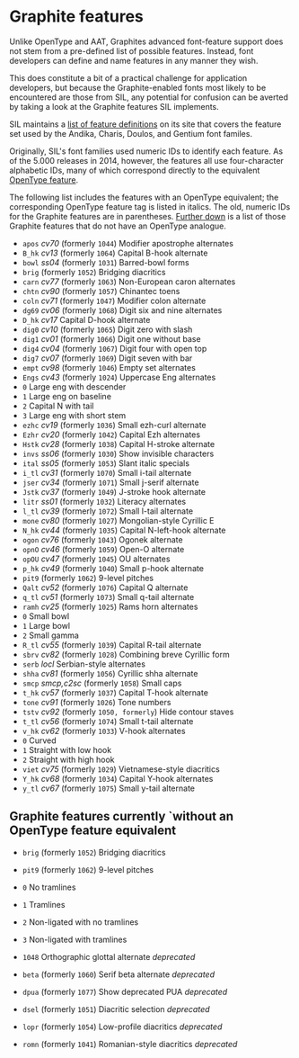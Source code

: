 Graphite features
=================

Unlike OpenType and AAT, Graphites advanced font-feature support does
not stem from a pre-defined list of possible features.  Instead, font
developers can define and name features in any manner they wish.

This does constitute a bit of a practical challenge for application
developers, but because the Graphite-enabled fonts most likely to be
encountered are those from SIL, any potential for confusion can be
averted by taking a look at the Graphite features SIL implements.

SIL maintains a [list of feature
definitions](http://scripts.sil.org/SILUnicodeRF_Features) on its site
that covers the feature set used by the Andika, Charis, Doulos, and
Gentium font familes.

Originally, SIL's font families used numeric IDs to identify each
feature.  As of the 5.000 releases in 2014, however, the features all
use four-character alphabetic IDs, many of which correspond directly
to the equivalent [OpenType feature](otf-features.md).

The following list includes the features with an OpenType equivalent;
the corresponding OpenType feature tag is listed in italics.  The old,
numeric IDs for the Graphite features are in parentheses.
[Further down](#nonotf) is a list of those Graphite features that do not have an
OpenType analogue.

- `apos`	*cv70*	(formerly `1044`) Modifier apostrophe alternates
- `B_hk`	*cv13*	(formerly `1064`) Capital B-hook alternate
- `bowl`	*ss04*	(formerly `1031`) Barred-bowl forms
- `brig`		(formerly `1052`) Bridging diacritics
- `carn`	*cv77*	(formerly `1063`) Non-European caron alternates
- `chtn`	*cv90*	(formerly `1057`) Chinantec toens
- `coln`	*cv71*	(formerly `1047`) Modifier colon alternate
- `dg69`	*cv06*	(formerly `1068`) Digit six and nine alternates
- `D_hk`	*cv17*	Capital D-hook alternate
- `dig0`	*cv10*	(formerly `1065`) Digit zero with slash
- `dig1`	*cv01*	(formerly `1066`) Digit one without base
- `dig4`	*cv04*	(formerly `1067`) Digit four with open top
- `dig7`	*cv07*	(formerly `1069`) Digit seven with bar
- `empt`	*cv98*	(formerly `1046`) Empty set alternates
- `Engs`	*cv43*	(formerly `1024`) Uppercase Eng alternates
 - `0` Large eng with descender
 - `1` Large eng on baseline
 - `2` Capital N with tail
 - `3` Large eng with short stem
- `ezhc`	*cv19*	(formerly `1036`) Small ezh-curl alternate
- `Ezhr`	*cv20*	(formerly `1042`) Capital Ezh alternates
- `Hstk`	*cv28*	(formerly `1038`) Capital H-stroke alternate
- `invs`	*ss06*	(formerly `1030`) Show invisible characters
- `ital`	*ss05*	(formerly `1053`) Slant italic specials
- `i_tl`	*cv31*	(formerly `1070`) Small i-tail alternate
- `jser`	*cv34*	(formerly `1071`) Small j-serif alternate
- `Jstk`	*cv37*	(formerly `1049`) J-stroke hook alternate
- `litr`	*ss01*	(formerly `1032`) Literacy alternates
- `l_tl`	*cv39*	(formerly `1072`) Small l-tail alternate
- `mone`	*cv80*	(formerly `1027`) Mongolian-style Cyrillic E
- `N_hk`	*cv44*	(formerly `1035`) Capital N-left-hook alternate
- `ogon`	*cv76*	(formerly `1043`) Ogonek alternate
- `opnO`	*cv46*	(formerly `1059`) Open-O alternate
- `opOU`	*cv47*	(formerly `1045`) OU alternates
- `p_hk`	*cv49*	(formerly `1040`) Small p-hook alternate
- `pit9`		(formerly `1062`) 9-level pitches
- `Qalt`	*cv52*	(formerly `1076`) Capital Q alternate
- `q_tl`	*cv51*	(formerly `1073`) Small q-tail alternate
- `ramh`	*cv25*	(formerly `1025`) Rams horn alternates
 - `0` Small bowl
 - `1` Large bowl
 - `2` Small gamma
- `R_tl`	*cv55*	(formerly `1039`) Capital R-tail alternate
- `sbrv`	*cv82*	(formerly `1028`) Combining breve Cyrillic form
- `serb`	*locl*	Serbian-style alternates
- `shha`	*cv81*	(formerly `1056`) Cyrillic shha alternate
- `smcp`	*smcp,c2sc*	(formerly `1058`) Small caps
- `t_hk`	*cv57*	(formerly `1037`) Capital T-hook alternate
- `tone`	*cv91*	(formerly `1026`) Tone numbers
- `tstv`	*cv92*	(formerly `1050, formerly`) Hide contour staves
- `t_tl`	*cv56*	(formerly `1074`) Small t-tail alternate
- `v_hk`	*cv62*	(formerly `1033`) V-hook alternates
 - `0` Curved
 - `1` Straight with low hook
 - `2` Straight with high hook
- `viet`	*cv75*	(formerly `1029`) Vietnamese-style diacritics
- `Y_hk`	*cv68*	(formerly `1034`) Capital Y-hook alternates
- `y_tl`	*cv67*	(formerly `1075`) Small y-tail alternate

<a name="nonotf"></a>

Graphite features currently `without an OpenType feature equivalent
------------------------------------------------------------------

- `brig`		(formerly `1052`) Bridging diacritics 
- `pit9`		(formerly `1062`) 9-level pitches
 - `0`	No tramlines
 - `1`	Tramlines
 - `2`	Non-ligated with no tramlines
 - `3`	Non-ligated with tramlines

- `1048`		Orthographic glottal alternate *deprecated*
- `beta`		(formerly `1060`) Serif beta alternate *deprecated*
- `dpua`		(formerly `1077`) Show deprecated PUA *deprecated*
- `dsel`		(formerly `1051`) Diacritic selection *deprecated*
- `lopr`		(formerly `1054`) Low-profile diacritics *deprecated*
- `romn`		(formerly `1041`) Romanian-style diacritics *deprecated*
